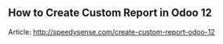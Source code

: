 How to Create Custom Report in Odoo 12
----------------------------------------

Article: http://speedysense.com/create-custom-report-odoo-12
